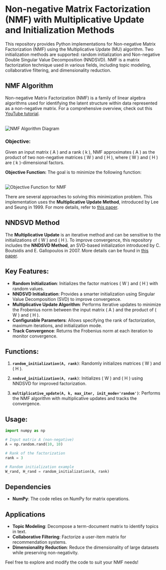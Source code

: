# Non-negative Matrix Factorization (NMF) with Multiplicative Update and Initialization Methods

This repository provides Python implementations for Non-negative Matrix Factorization (NMF) using the Multiplicative Update (MU) algorithm. Two initialization methods are supported: random initialization and Non-negative Double Singular Value Decomposition (NNDSVD). NMF is a matrix factorization technique used in various fields, including topic modeling, collaborative filtering, and dimensionality reduction.

## NMF Algorithm
Non-negative Matrix Factorization (NMF) is a family of linear algebra algorithms used for identifying the latent structure within data represented as a non-negative matrix. For a comprehensive overview, check out this [YouTube tutorial](https://youtu.be/o4pPTwsd-5M?si=dWtts9M32-VqurcX).

<br>
<img src="notebook_images/nmf.png" alt="NMF Algorithm Diagram">
<br>

### Objective:
Given an input matrix \( A \) and a rank \( k \), NMF approximates \( A \) as the product of two non-negative matrices \( W \) and \( H \), where \( W \) and \( H \) are \( k \)-dimensional factors.

<b>Objective Function:</b> The goal is to minimize the following function:

<br>
<img src="notebook_images/nmf2.png" alt="Objective Function for NMF">
<br>

There are several approaches to solving this minimization problem. This implementation uses the <b>Multiplicative Update Method</b>, introduced by Lee and Seung in 1999. For more details, refer to [this paper](https://www.researchgate.net/publication/2480786_Multiplicative_Updates_for_Nonnegative_Quadratic_Programming_in_Support_Vector_Machines).

## NNDSVD Method
The <b>Multiplicative Update</b> is an iterative method and can be sensitive to the initializations of \( W \) and \( H \). To improve convergence, this repository includes the <b>NNDSVD Method</b>, an SVD-based initialization introduced by C. Boutsidis and E. Gallopoulos in 2007. More details can be found in [this paper](https://www.sciencedirect.com/science/article/abs/pii/S0031320307004359).

## Key Features:
- **Random Initialization**: Initializes the factor matrices \( W \) and \( H \) with random values.
- **NNDSVD Initialization**: Provides a smarter initialization using Singular Value Decomposition (SVD) to improve convergence.
- **Multiplicative Update Algorithm**: Performs iterative updates to minimize the Frobenius norm between the input matrix \( A \) and the product of \( W \) and \( H \).
- **Configurable Parameters**: Allows specifying the rank of factorization, maximum iterations, and initialization mode.
- **Track Convergence**: Returns the Frobenius norm at each iteration to monitor convergence.

## Functions:
1. **`random_initialization(A, rank)`**: 
   Randomly initializes matrices \( W \) and \( H \).
   
2. **`nndsvd_initialization(A, rank)`**: 
   Initializes \( W \) and \( H \) using NNDSVD for improved factorization.

3. **`multiplicative_update(A, k, max_iter, init_mode='random')`**: 
   Performs the NMF algorithm with multiplicative updates and tracks the convergence.

## Usage:
```python
import numpy as np

# Input matrix A (non-negative)
A = np.random.rand(10, 10)

# Rank of the factorization
rank = 3

# Random initialization example
W_rand, H_rand = random_initialization(A, rank)
```
## Dependencies
- **NumPy**: The code relies on NumPy for matrix operations.

## Applications
- **Topic Modeling**: Decompose a term-document matrix to identify topics in text.
- **Collaborative Filtering**: Factorize a user-item matrix for recommendation systems.
- **Dimensionality Reduction**: Reduce the dimensionality of large datasets while preserving non-negativity.

Feel free to explore and modify the code to suit your NMF needs!
